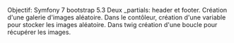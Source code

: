 Objectif:
Symfony 7
bootstrap 5.3
Deux _partials: header et footer.
Création d'une galerie d'images aléatoire.
Dans le contôleur, création d'une variable pour stocker les images aléatoire.
Dans twig création d'une boucle pour récupérer les images.
